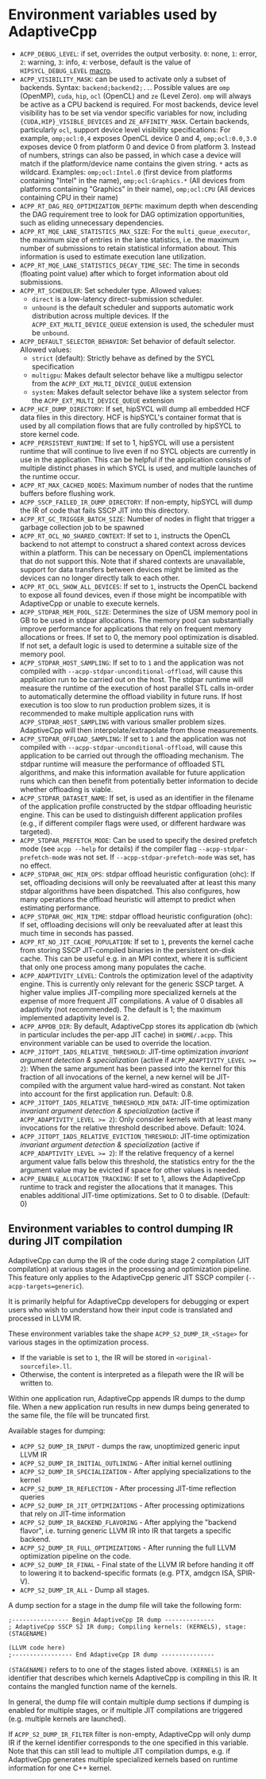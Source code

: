 # Environment variables used by AdaptiveCpp

* `ACPP_DEBUG_LEVEL`: if set, overrides the output verbosity. `0`: none, `1`: error, `2`: warning, `3`: info, `4`: verbose, default is the value of `HIPSYCL_DEBUG_LEVEL` [macro](macros.md).
* `ACPP_VISIBILITY_MASK`: can be used to activate only a subset of backends. Syntax: `backend;backend2;..`. Possible values are `omp` (OpenMP), `cuda`, `hip`, `ocl` (OpenCL) and `ze` (Level Zero). `omp` will always be active as a CPU backend is required. For most backends, device level visibility has to be set via vendor specific variables for now, including `{CUDA,HIP}_VISIBLE_DEVICES` and `ZE_AFFINITY_MASK`. Certain backends, particularly `ocl`, support device level visibility specifications: For example, `omp;ocl:0,4` exposes OpenCL device 0 and 4, `omp;ocl:0.0,3.0` exposes device 0 from platform 0 and device 0 from platform 3. Instead of numbers, strings can also be passed, in which case a device will match if the platform/device name contains the given string. `*` acts as wildcard. Examples: `omp;ocl:Intel.0` (first device from platforms containing "Intel" in the name), `omp;ocl:Graphics.*` (All devices from platforms containing "Graphics" in their name), `omp;ocl:CPU` (All devices containing CPU in their name)
* `ACPP_RT_DAG_REQ_OPTIMIZATION_DEPTH`: maximum depth when descending the DAG requirement tree to look for DAG optimization opportunities, such as eliding unnecessary dependencies.
* `ACPP_RT_MQE_LANE_STATISTICS_MAX_SIZE`: For the `multi_queue_executor`, the maximum size of entries in the lane statistics, i.e. the maximum number of submissions to retain statistical information about. This information is used to estimate execution lane utilization.
* `ACPP_RT_MQE_LANE_STATISTICS_DECAY_TIME_SEC`: The time in seconds (floating point value) after which to forget information about old submissions.
* `ACPP_RT_SCHEDULER`: Set scheduler type. Allowed values: 
    * `direct` is a low-latency direct-submission scheduler. 
    * `unbound` is the default scheduler and supports automatic work distribution across multiple devices. If the `ACPP_EXT_MULTI_DEVICE_QUEUE` extension is used, the scheduler must be `unbound`.
* `ACPP_DEFAULT_SELECTOR_BEHAVIOR`: Set behavior of default selector. Allowed values:
    * `strict` (default): Strictly behave as defined by the SYCL specification
    * `multigpu`: Makes default selector behave like a multigpu selector from the `ACPP_EXT_MULTI_DEVICE_QUEUE` extension
    * `system`: Makes default selector behave like a system selector from the `ACPP_EXT_MULTI_DEVICE_QUEUE` extension
* `ACPP_HCF_DUMP_DIRECTORY`: If set, hipSYCL will dump all embedded HCF data files in this directory. HCF is hipSYCL's container format that is used by all compilation flows that are fully controlled by hipSYCL to store kernel code.
* `ACPP_PERSISTENT_RUNTIME`: If set to 1, hipSYCL will use a persistent runtime that will continue to live even if no SYCL objects are currently in use in the application. This can be helpful if the application consists of multiple distinct phases in which SYCL is used, and multiple launches of the runtime occur.
* `ACPP_RT_MAX_CACHED_NODES`: Maximum number of nodes that the runtime buffers before flushing work.
* `ACPP_SSCP_FAILED_IR_DUMP_DIRECTORY`: If non-empty, hipSYCL will dump the IR of code that fails SSCP JIT into this directory.
* `ACPP_RT_GC_TRIGGER_BATCH_SIZE`: Number of nodes in flight that trigger a garbage collection job to be spawned
* `ACPP_RT_OCL_NO_SHARED_CONTEXT`: If set to `1`, instructs the OpenCL backend to not attempt to construct a shared context across devices within a platform. This can be necessary on OpenCL implementations that do not support this. Note that if shared contexts are unavailable, support for data transfers between devices might be limited as the devices can no longer directly talk to each other.
* `ACPP_RT_OCL_SHOW_ALL_DEVICES`: If set to `1`, instructs the OpenCL backend to expose all found devices, even if those might be incompatible with AdaptiveCpp or unable to execute kernels.
* `ACPP_STDPAR_MEM_POOL_SIZE`: Determines the size of USM memory pool in GB to be used in stdpar allocations. The memory pool can substantially improve performance for applications that rely on frequent memory allocations or frees. If set to 0, the memory pool optimization is disabled. If not set, a default logic is used to determine a suitable size of the memory pool.
* `ACPP_STDPAR_HOST_SAMPLING`: If set to to `1` and the application was not compiled with `--acpp-stdpar-unconditional-offload`, will cause this application run to be carried out on the host. The stdpar runtime will measure the runtime of the execution of host parallel STL calls in-order to automatically determine the offload viability in future runs. If host execution is too slow to run production problem sizes, it is recommended to make multiple application runs with `ACPP_STDPAR_HOST_SAMPLING` with various smaller problem sizes. AdaptiveCpp will then interpolate/extrapolate from those measurements.
* `ACPP_STDPAR_OFFLOAD_SAMPLING`: If set to `1` and the application was not compiled with `--acpp-stdpar-unconditional-offload`, will cause this application to be carried out through the offloading mechanism. The stdpar runtime will measure the performance of offloaded STL algorithms, and make this information available for future application runs which can then benefit from potentially better information to decide whether offloading is viable.
* `ACPP_STDPAR_DATASET_NAME`: If set, is used as an identifier in the filename of the application profile constructed by the stdpar offloading heuristic engine. This can be used to distinguish different application profiles (e.g., if different compiler flags were used, or different hardware was targeted).
* `ACPP_STDPAR_PREFETCH_MODE`: Can be used to specify the desired prefetch mode (see `acpp --help` for details) if the compiler flag `--acpp-stdpar-prefetch-mode` was not set. If `--acpp-stdpar-prefetch-mode` was set, has no effect.
* `ACPP_STDPAR_OHC_MIN_OPS`: stdpar offload heuristic configuration (ohc): If set, offloading decisions will only be reevaluated after at least this many stdpar algorithms have been dispatched. This also configures, how many operations the offload heuristic will attempt to predict when estimating performance.
* `ACPP_STDPAR_OHC_MIN_TIME`: stdpar offload heuristic configuration (ohc): If set, offloading decisions will only be reevaluated after at least this much time in seconds has passed.
* `ACPP_RT_NO_JIT_CACHE_POPULATION`: If set to `1`, prevents the kernel cache from storing SSCP JIT-compiled binaries in the persistent on-disk cache. This can be useful e.g. in an MPI context, where it is sufficient that only one process among many populates the cache.
* `ACPP_ADAPTIVITY_LEVEL`: Controls the optimization level of the adaptivity engine. This is currently only relevant for the generic SSCP target. A higher value implies JIT-compiling more specialized kernels at the expense of more frequent JIT compilations. A value of 0 disables all adaptivity (not recommended). The default is 1; the maximum implemented adaptivity level is 2.
* `ACPP_APPDB_DIR`: By default, AdaptiveCpp stores its application db (which in particular includes the per-app JIT cache) in `$HOME/.acpp`. This environment variable can be used to override the location.
* `ACPP_JITOPT_IADS_RELATIVE_THRESHOLD`: JIT-time optimization *invariant argument detection & specialization* (active if `ACPP_ADAPTIVITY_LEVEL >= 2`): When the same argument has been passed into the kernel for this fraction of all invocations of the kernel, a new kernel will be JIT-compiled with the argument value hard-wired as constant. Not taken into account for the first application run. Default: 0.8.
* `ACPP_JITOPT_IADS_RELATIVE_THRESHOLD_MIN_DATA`: JIT-time optimization *invariant argument detection & specialization* (active if `ACPP_ADAPTIVITY_LEVEL >= 2`): Only consider kernels with at least many invocations for the relative threshold described above. Default: 1024.
* `ACPP_JITOPT_IADS_RELATIVE_EVICTION_THRESHOLD`: JIT-time optimization *invariant argument detection & specialization* (active if `ACPP_ADAPTIVITY_LEVEL >= 2`): If the relative frequency of a kernel argument value falls below this threshold, the statistics entry for the the argument value may be evicted if space for other values is needed.
* `ACPP_ENABLE_ALLOCATION_TRACKING`: If set to 1, allows the AdaptiveCpp runtime to track and register the allocations that it manages. This enables additional JIT-time optimizations. Set to 0 to disable. (Default: 0)

## Environment variables to control dumping IR during JIT compilation

AdaptiveCpp can dump the IR of the code during stage 2 compilation (JIT compilation) at various stages in the processing and optimization pipeline.
This feature only applies to the AdaptiveCpp generic JIT SSCP compiler (`--acpp-targets=generic`).

It is primarily helpful for AdaptiveCpp developers for debugging or expert users who wish to understand how their input code is translated and processed in LLVM IR.

These environment variables take the shape `ACPP_S2_DUMP_IR_<Stage>` for various stages in the optimization process.
* If the variable is set to `1`, the IR will be stored in `<original-sourcefile>.ll`.
* Otherwise, the content is interpreted as a filepath were the IR will be written to.

Within one application run, AdaptiveCpp appends IR dumps to the dump file. When a new application run results in new dumps being generated to the same file, the file will be truncated first.

Available stages for dumping:
* `ACPP_S2_DUMP_IR_INPUT` - dumps the raw, unoptimized generic input LLVM IR
* `ACPP_S2_DUMP_IR_INITIAL_OUTLINING` - After initial kernel outlining
* `ACPP_S2_DUMP_IR_SPECIALIZATION` - After applying specializations to the kernel
* `ACPP_S2_DUMP_IR_REFLECTION` - After processing JIT-time reflection queries
* `ACPP_S2_DUMP_IR_JIT_OPTIMIZATIONS` - After processing optimizations that rely on JIT-time information
* `ACPP_S2_DUMP_IR_BACKEND_FLAVORING` - After applying the "backend flavor", i.e. turning generic LLVM IR into IR that targets a specific backend.
* `ACPP_S2_DUMP_IR_FULL_OPTIMIZATIONS` - After running the full LLVM optimization pipeline on the code.
* `ACPP_S2_DUMP_IR_FINAL` - Final state of the LLVM IR before handing it off to lowering it to backend-specific formats (e.g. PTX, amdgcn ISA, SPIR-V).
* `ACPP_S2_DUMP_IR_ALL` - Dump all stages.

A dump section for a stage in the dump file will take the following form:
```
;---------------- Begin AdaptiveCpp IR dump --------------
; AdaptiveCpp SSCP S2 IR dump; Compiling kernels: (KERNELS), stage: (STAGENAME)

(LLVM code here)
;----------------- End AdaptiveCpp IR dump ---------------
```
`(STAGENAME)` refers to to one of the stages listed above. `(KERNELS)` is an identifier that describes which kernels AdaptiveCpp is compiling in this IR. It contains the mangled function name of the kernels.

In general, the dump file will contain multiple dump sections if dumping is enabled for multiple stages, or if multiple JIT compilations are triggered (e.g. multiple kernels are launched).

If `ACPP_S2_DUMP_IR_FILTER` filter is non-empty, AdaptiveCpp will only dump IR if the kernel identifier corresponds to the one specified in this variable.
Note that this can still lead to multiple JIT compilation dumps, e.g. if AdaptiveCpp generates multiple specialized kernels based on runtime information for one C++ kernel.


